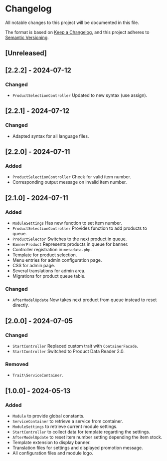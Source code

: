 # Changelog

All notable changes to this project will be documented in this file.

The format is based on [Keep a Changelog](https://keepachangelog.com/en/1.0.0/),
and this project adheres to [Semantic Versioning](https://semver.org/spec/v2.0.0.html).

## [Unreleased]

## [2.2.2] - 2024-07-12

### Changed
- `ProductSelectionController` Updated to new syntax (use assign).

## [2.2.1] - 2024-07-12

### Changed
- Adapted syntax for all language files.

## [2.2.0] - 2024-07-11

### Added
- `ProductSelectionController` Check for valid item number.
- Corresponding output message on invalid item number.

## [2.1.0] - 2024-07-11

### Added
- `ModuleSettings` Has new function to set item number.
- `ProductSelectionController` Provides function to add products to queue.
- `ProductSelector` Switches to the next product in queue.
- `BannerProduct` Represents products in queue for banner.
- Controller registration in `metadata.php`.
- Template for product selection.
- Menu entries for admin configuration page.
- CSS for admin page.
- Several translations for admin area.
- Migrations for product queue table.

### Changed
- `AfterModelUpdate` Now takes next product from queue instead to reset directly.

## [2.0.0] - 2024-07-05

### Changed
- `StartController` Replaced custom trait with `ContainerFacade`.
- `StartController` Switched to Product Data Reader 2.0.

### Removed
- `Trait\ServiceContainer`.

## [1.0.0] - 2024-05-13

### Added
- `Module` to provide global constants.
- `ServiceContainer` to retrieve a service from container.
- `ModuleSettings` to retrieve current module settings.
- `StartController` to collect data for template regarding the settings.
- `AfterModelUpdate` to reset item number setting depending the item stock.
- Template extension to display banner.
- Translation files for settings and displayed promotion message.
- All configuration files and module logo.
